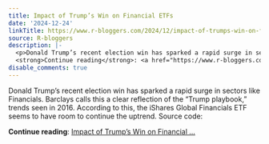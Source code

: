 ```yaml
---
title: Impact of Trump’s Win on Financial ETFs
date: '2024-12-24'
linkTitle: https://www.r-bloggers.com/2024/12/impact-of-trumps-win-on-financial-etfs/
source: R-bloggers
description: |-
  <p>Donald Trump’s recent election win has sparked a rapid surge in sectors like Financials. Barclays calls this a clear reflection of the “Trump playbook,” trends seen in 2016. According to this, the iShares Global Financials ETF seems to have room to continue the uptrend. Source code:</p>
  <strong>Continue reading</strong>: <a href="https://www.r-bloggers.com/2024/12/impact-of-trumps-win-on-financial-etfs/">Impact of Trump’s Win on Financial ...
disable_comments: true
---
```

<p>Donald Trump’s recent election win has sparked a rapid surge in sectors like Financials. Barclays calls this a clear reflection of the “Trump playbook,” trends seen in 2016. According to this, the iShares Global Financials ETF seems to have room to continue the uptrend. Source code:</p>
<strong>Continue reading</strong>: <a href="https://www.r-bloggers.com/2024/12/impact-of-trumps-win-on-financial-etfs/">Impact of Trump’s Win on Financial ...